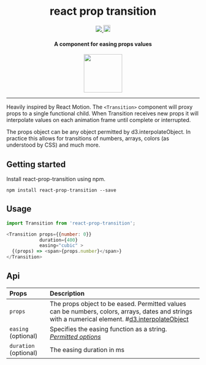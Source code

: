 <h1 align="center">react prop transition</h1>

<p align="center">
  <a title='License' href="https://raw.githubusercontent.com/imranolas/react-prop-transition/master/LICENSE">
    <img src='https://img.shields.io/badge/license-MIT-blue.svg' />
  </a>
  <a href="https://badge.fury.io/js/react-prop-transition">
    <img src="https://badge.fury.io/js/react-prop-transition.svg" alt="npm version" height="18">
  </a>
</p>

<h4 align="center">
  A component for easing props values
</h4>

<p align="center">
<img height="100" src='https://cloud.githubusercontent.com/assets/4206028/23095996/13e790c0-f60c-11e6-8707-9ac34c15d67a.gif' />
</p>



***

Heavily inspired by React Motion. The `<Transition>` component will proxy
props to a single functional child. When Transition receives new props it
will interpolate values on each animation frame until complete or interrupted.

The props object can be any object permitted by d3.interpolateObject. In practice
this allows for transitions of numbers, arrays, colors (as understood by CSS)
and much more.

## Getting started

Install react-prop-transition using npm.

`npm install react-prop-transition --save`

## Usage

```js
import Transition from 'react-prop-transition';

<Transition props={{number: 0}}
            duration={400}
            easing="cubic" >
  {(props) => <span>{props.number}</span>}
</Transition>
```

## Api

| Props | Description |
|:---|:---|
| `props` | The props object to be eased. Permitted values can be numbers, colors, arrays, dates and strings with a numerical element. #[d3.interpolateObject](https://github.com/d3/d3-interpolate#interpolateObject)  |
| `easing` (optional) | Specifies the easing function as a string. [_Permitted options_](https://github.com/imranolas/react-prop-transition/blob/master/src/easing.js) |
| `duration` (optional) | The easing duration in ms |
